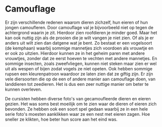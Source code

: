 # Camouflage
Er zijn verschillende redenen waarom dieren zichzelf, hun eieren of hun jongen camoufleren. Door camouflage val je bijvoorbeeld niet op tegen de achtergrond waarin je zit. Hierdoor zien roofdieren je minder goed. Maar het kan ook nuttig zijn als de prooien die je wilt vangen je niet zien. Of als je er anders uit wilt zien dan datgene wat je bent. Zo bestaat er een vogelsoort (de kemphaan) waarbij sommige mannetjes zich voordoen als vrouwtje en er ook zo uitzien. Hierdoor kunnen ze in het geheim paren met andere vrouwtjes, zonder dat ze eerst hoeven te vechten met andere mannetjes. En sommige insecten, zoals zweefvliegen, kunnen niet steken maar zien er wel uit als wespen of bijen zodat vogels ze niet opeten. Ook hebben sommige rupsen een kleurenpatroon waardoor ze laten zien dat ze giftig zijn. Er zijn vele diersoorten die op de een of andere manier aan camouflage doen, van landdieren tot zeedieren. Het is dus een zeer nuttige manier om beter te kunnen overleven.

De cursisten hebben diverse foto's van gecamoufleerde dieren en eieren gezien. Het was soms best moeilijk om te zien waar de dieren of eieren zich bevonden. Ze hebben ook een soort spel gedaan waarbij ze in een hele serie foto's moesten aanklikken waar ze een nest met eieren zagen. Hoe sneller ze klikten, hoe beter hun score aan het eind was.
